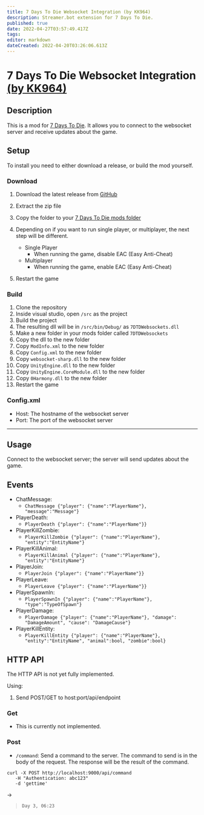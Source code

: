 ```yaml
---
title: 7 Days To Die Websocket Integration (by KK964)
description: Streamer.bot extension for 7 Days To Die.
published: true
date: 2022-04-27T03:57:49.417Z
tags: 
editor: markdown
dateCreated: 2022-04-20T03:26:06.613Z
---
```


# 7 Days To Die Websocket Integration [(by KK964)](https://www.twitch.tv/kk964gaming)

## Description

This is a mod for [7 Days To Die](https://7daystodie.com/). It allows you to connect to the websocket server and receive updates about the game.

## Setup

To install you need to either download a release, or build the mod yourself.

### Download

1. Download the latest release from [GitHub](https://github.com/KK964/7-Days-To-Die-Websockets-Mod/releases)
2. Extract the zip file
3. Copy the folder to your [7 Days To Die mods folder](https://7daystodie.fandom.com/wiki/How_to_Install_Modlets#1.29_Create_a_folder_called_.22Mods.22_at_the_top_level_of_the_game_folder.)
4. Depending on if you want to run single player, or multiplayer, the next step will be different.

   - Single Player
     - When running the game, disable EAC (Easy Anti-Cheat)
   - Multiplayer
     - When running the game, enable EAC (Easy Anti-Cheat)

5. Restart the game

### Build

1. Clone the repository
2. Inside visual studio, open `/src` as the project
3. Build the project
4. The resulting dll will be in `/src/bin/Debug/` as `7DTDWebsockets.dll`
5. Make a new folder in your mods folder called `7DTDWebsockets`
6. Copy the dll to the new folder
7. Copy `ModInfo.xml` to the new folder
8. Copy `Config.xml` to the new folder
9. Copy `websocket-sharp.dll` to the new folder
10. Copy `UnityEngine.dll` to the new folder
11. Copy `UnityEngine.CoreModule.dll` to the new folder
12. Copy `0Harmony.dll` to the new folder
13. Restart the game

### Config.xml

- Host: The hostname of the websocket server
- Port: The port of the websocket server

---

## Usage

Connect to the websocket server; the server will send updates about the game.

## Events

- ChatMessage:
  - `ChatMessage {"player": {"name":"PlayerName"}, "message":"Message"}`
- PlayerDeath:
  - `PlayerDeath {"player": {"name":"PlayerName"}}`
- PlayerKillZombie:
  - `PlayerKillZombie {"player": {"name":"PlayerName"}, "entity":"EntityName"}`
- PlayerKillAnimal:
  - `PlayerKillAnimal {"player": {"name":"PlayerName"}, "entity":"EntityName"}`
- PlayerJoin:
  - `PlayerJoin {"player": {"name":"PlayerName"}}`
- PlayerLeave:
  - `PlayerLeave {"player": {"name":"PlayerName"}}`
- PlayerSpawnIn:
  - `PlayerSpawnIn {"player": {"name":"PlayerName"}, "type":"TypeOfSpawn"}`
- PlayerDamage:
  - `PlayerDamage {"player": {"name":"PlayerName"}, "damage": "DamageAmount", "cause": "DamageCause"}`
- PlayerKillEntity:
  - `PlayerKillEntity {"player": {"name":"PlayerName"}, "entity":"EntityName", "animal":bool, "zombie":bool}`

## HTTP API

The HTTP API is not yet fully implemented.

Using:

1. Send POST/GET to host:port/api/endpoint

### Get

- This is currently not implemented.

### Post

- `/command`: Send a command to the server. The command to send is in the body of the request. The response will be the result of the command.

```
curl -X POST http://localhost:9000/api/command
   -H "Authentication: abc123"
   -d 'gettime'
```

->

> ```
> Day 3, 06:23
> ```